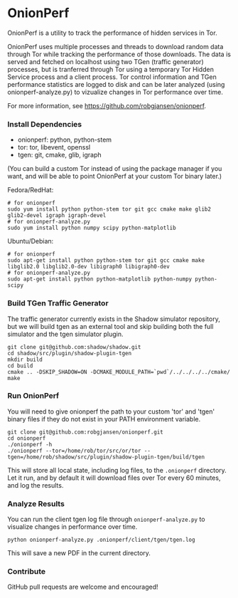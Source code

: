 # OnionPerf

OnionPerf is a utility to track the performance of hidden services in Tor.

OnionPerf uses multiple processes and threads to download random data
through Tor while tracking the performance of those downloads. The data is
served and fetched on localhost using two TGen (traffic generator)
processes, but is tranferred through Tor using a temporary Tor Hidden
Service process and a client process. Tor control information and TGen
performance statistics are logged to disk and can be later analyzed (using
onionperf-analyze.py) to vizualize changes in Tor performance over time.

For more information, see https://github.com/robgjansen/onionperf.

### Install Dependencies

  + onionperf: python, python-stem
  + tor: tor, libevent, openssl
  + tgen: git, cmake, glib, igraph

(You can build a custom Tor instead of using the package manager if you 
want, and will be able to point OnionPerf at your custom Tor binary later.)

Fedora/RedHat:

```
# for onionperf
sudo yum install python python-stem tor git gcc cmake make glib2 glib2-devel igraph igraph-devel
# for onionperf-analyze.py
sudo yum install python numpy scipy python-matplotlib
```

Ubuntu/Debian:

```
# for onionperf
sudo apt-get install python python-stem tor git gcc cmake make libglib2.0 libglib2.0-dev libigraph0 libigraph0-dev
# for onionperf-analyze.py
sudo apt-get install python python-matplotlib python-numpy python-scipy
```

### Build TGen Traffic Generator

The traffic generator currently exists in the Shadow simulator repository,
but we will build tgen as an external tool and skip building both the full 
simulator and the tgen simulator plugin.

```
git clone git@github.com:shadow/shadow.git
cd shadow/src/plugin/shadow-plugin-tgen
mkdir build
cd build
cmake .. -DSKIP_SHADOW=ON -DCMAKE_MODULE_PATH=`pwd`/../../../../cmake/
make
```

### Run OnionPerf

You will need to give onionperf the path to your custom 'tor' and 'tgen'
binary files if they do not exist in your PATH environment variable.

```
git clone git@github.com:robgjansen/onionperf.git
cd onionperf
./onionperf -h
./onionperf --tor=/home/rob/tor/src/or/tor --tgen=/home/rob/shadow/src/plugin/shadow-plugin-tgen/build/tgen
```

This will store all local state, including log files, to the `.onionperf`
directory. Let it run, and by default it will download files over Tor every
60 minutes, and log the results.

### Analyze Results

You can run the client tgen log file through `onionperf-analyze.py` to
visualize changes in performance over time.

```
python onionperf-analyze.py .onionperf/client/tgen/tgen.log
```

This will save a new PDF in the current directory.

### Contribute

GitHub pull requests are welcome and encouraged!
